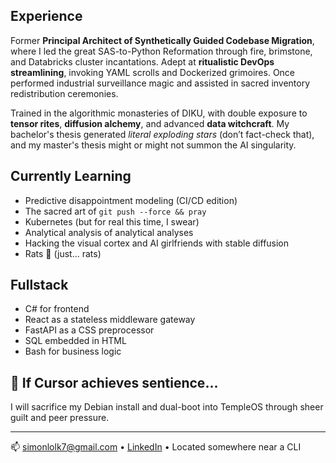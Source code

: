 ## Experience

Former **Principal Architect of Synthetically Guided Codebase Migration**, where I led the great SAS-to-Python Reformation through fire, brimstone, and Databricks cluster incantations. Adept at **ritualistic DevOps streamlining**, invoking YAML scrolls and Dockerized grimoires. Once performed industrial surveillance magic and assisted in sacred inventory redistribution ceremonies.

Trained in the algorithmic monasteries of DIKU, with double exposure to **tensor rites**, **diffusion alchemy**, and advanced **data witchcraft**. My bachelor's thesis generated *literal exploding stars* (don’t fact-check that), and my master's thesis might or might not summon the AI singularity.

## Currently Learning

- Predictive disappointment modeling (CI/CD edition)  
- The sacred art of `git push --force && pray`  
- Kubernetes (but for real this time, I swear)  
- Analytical analysis of analytical analyses 
- Hacking the visual cortex and AI girlfriends with stable diffusion  
- Rats 🐀 (just... rats)

## Fullstack

- C# for frontend  
- React as a stateless middleware gateway  
- FastAPI as a CSS preprocessor  
- SQL embedded in HTML  
- Bash for business logic  

## 🐧 If Cursor achieves sentience...

I will sacrifice my Debian install and dual-boot into TempleOS through sheer guilt and peer pressure.

---

📫 [simonlolk7@gmail.com](mailto:simonlolk7@gmail.com) • [LinkedIn](https://www.linkedin.com/in/simon-lolk) • Located somewhere near a CLI
